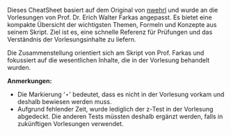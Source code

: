 Dieses CheatSheet basiert auf dem Original von [nwehrl](https://exams.vis.ethz.ch/user/nwehrl/document/cheatsheet-wus-fs23) und wurde an die Vorlesungen von Prof. Dr. Erich Walter Farkas angepasst. Es bietet eine kompakte Übersicht der wichtigsten Themen, Formeln und Konzepte aus seinem Skript. Ziel ist es, eine schnelle Referenz für Prüfungen und das Verständnis der Vorlesungsinhalte zu liefern.

Die Zusammenstellung orientiert sich am Skript von Prof. Farkas und fokussiert auf die wesentlichen Inhalte, die in der Vorlesung behandelt wurden.

**Anmerkungen:**
- Die Markierung '$\star$' bedeutet, dass es nicht in der Vorlesung vorkam und deshalb bewiesen werden muss.
- Aufgrund fehlender Zeit, wurde lediglich der z-Test in der Vorlesung abgedeckt. Die anderen Tests müssten deshalb ergänzt werden, falls in zukünftigen Vorlesungen verwendet.